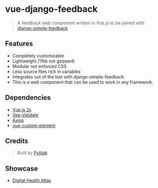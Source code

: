 # vue-django-feedback
  > A feedback web component written in Vue.js to be paired with [django-simple-feedback](https://github.com/pulilab/django-simple-feedback)

## Features
  - Completely customizable
  - Lightweight (11kb not gzipped)
  - Modular not enforced CSS
  - Less source files rich in variables
  - Integrates out of the box with django-simple-feedback
  - This is a web component that can be used to work in any framework.


## Dependencies
  - [Vue.js 2x](https://vuejs.org/)
  - [Vee-Validate](https://github.com/baianat/vee-validate)
  - [Axios](https://github.com/axios/axios)
  - [vue-custom-element](https://github.com/karol-f/vue-custom-element)


## Credits
> Built by [Pulilab](http://www.pulilab.com/)


## Showcase
- [Digital Health Atlas](https://digitalhealthatlas.org/landing)
